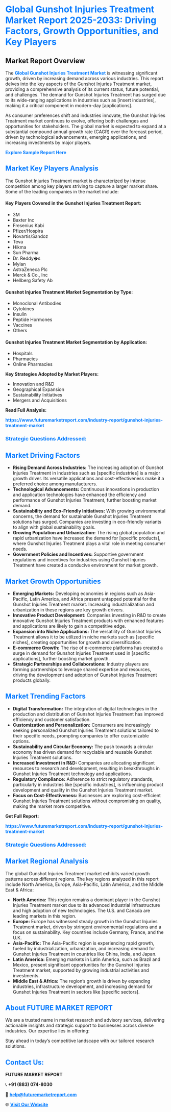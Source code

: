 <h1 style="color: #007BFF;">Global Gunshot Injuries Treatment Market Report 2025-2033: Driving Factors, Growth Opportunities, and Key Players</h1>

<section id="overview">
<h2>Market Report Overview</h2>
<p>The <a href="https://www.futuremarketreport.com/industry-report/gunshot-injuries-treatment-market" style="color: #007BFF; text-decoration: none;"><strong>Global Gunshot Injuries Treatment Market</strong></a> is witnessing significant growth, driven by increasing demand across various industries. This report delves into the key aspects of the Gunshot Injuries Treatment market, providing a comprehensive analysis of its current status, future potential, and challenges. The demand for Gunshot Injuries Treatment has surged due to its wide-ranging applications in industries such as [insert industries], making it a critical component in modern-day [applications].</p>
<p>As consumer preferences shift and industries innovate, the Gunshot Injuries Treatment market continues to evolve, offering both challenges and opportunities for stakeholders. The global market is expected to expand at a substantial compound annual growth rate (CAGR) over the forecast period, driven by technological advancements, emerging applications, and increasing investments by major players.</p>
</section>

<section id="overview">
<p><a href="https://www.futuremarketreport.com/request-sample/reportId=37527" style="color: #007BFF; text-decoration: none;"><strong>Explore Sample Report Here</strong></a></p>
</section>

<section id="key-players">
<h2 style="color: #007BFF;">Market Key Players Analysis</h2>
<p>The Gunshot Injuries Treatment market is characterized by intense competition among key players striving to capture a larger market share. Some of the leading companies in the market include:</p>
<h4>Key Players Covered in the Gunshot Injuries Treatment Report:</h4>
<ul><li>3M</li><li>Baxter Inc</li><li>Fresenius Kabi</li><li>Pfizer/Hospira</li><li>Novartis/Sandoz</li><li>Teva</li><li>Hikma</li><li>Sun Pharma</li><li>Dr. Reddy�s</li><li>Mylan</li><li>AstraZeneca Plc</li><li>Merck &amp; Co., Inc</li><li>Hellberg Safety Ab</li></ul>
<h4>Gunshot Injuries Treatment Market Segmentation by Type:</h4>
<ul><li>Monoclonal Antibodies</li><li>Cytokines</li><li>Insulin</li><li>Peptide Hormones</li><li>Vaccines</li><li>Others</li></ul>

<h4>Gunshot Injuries Treatment Market Segmentation by Application:</h4>
<ul><li>Hospitals</li><li>Pharmacies</li><li>Online Pharmacies</li></ul>
<p><strong>Key Strategies Adopted by Market Players:</strong></p>
<ul>
<li>Innovation and R&D</li>
<li>Geographical Expansion</li>
<li>Sustainability Initiatives</li>
<li>Mergers and Acquisitions</li>
</ul>
</section>

<section>
<p><strong>Read Full Analysis: </strong></p><a href="https://www.futuremarketreport.com/industry-report/gunshot-injuries-treatment-market" style="color: #007BFF; text-decoration: none;"><strong>https://www.futuremarketreport.com/industry-report/gunshot-injuries-treatment-market</strong></a>
<h3 style="color: #007BFF;">Strategic Questions Addressed:</h3>
</section>

<section id="driving-factors">
<h2 style="color: #007BFF;">Market Driving Factors</h2>
<ul>
<li><strong>Rising Demand Across Industries:</strong> The increasing adoption of Gunshot Injuries Treatment in industries such as [specific industries] is a major growth driver. Its versatile applications and cost-effectiveness make it a preferred choice among manufacturers.</li>
<li><strong>Technological Advancements:</strong> Continuous innovations in production and application technologies have enhanced the efficiency and performance of Gunshot Injuries Treatment, further boosting market demand.</li>
<li><strong>Sustainability and Eco-Friendly Initiatives:</strong> With growing environmental concerns, the demand for sustainable Gunshot Injuries Treatment solutions has surged. Companies are investing in eco-friendly variants to align with global sustainability goals.</li>
<li><strong>Growing Population and Urbanization:</strong> The rising global population and rapid urbanization have increased the demand for [specific products], where Gunshot Injuries Treatment plays a vital role in meeting consumer needs.</li>
<li><strong>Government Policies and Incentives:</strong> Supportive government regulations and incentives for industries using Gunshot Injuries Treatment have created a conducive environment for market growth.</li>
</ul>
</section>

<section id="growth-opportunities">
<h2 style="color: #007BFF;">Market Growth Opportunities</h2>
<ul>
<li><strong>Emerging Markets:</strong> Developing economies in regions such as Asia-Pacific, Latin America, and Africa present untapped potential for the Gunshot Injuries Treatment market. Increasing industrialization and urbanization in these regions are key growth drivers.</li>
<li><strong>Innovative Product Development:</strong> Companies investing in R&D to create innovative Gunshot Injuries Treatment products with enhanced features and applications are likely to gain a competitive edge.</li>
<li><strong>Expansion into Niche Applications:</strong> The versatility of Gunshot Injuries Treatment allows it to be utilized in niche markets such as [specific niches], creating opportunities for growth and diversification.</li>
<li><strong>E-commerce Growth:</strong> The rise of e-commerce platforms has created a surge in demand for Gunshot Injuries Treatment used in [specific applications], further boosting market growth.</li>
<li><strong>Strategic Partnerships and Collaborations:</strong> Industry players are forming partnerships to leverage shared expertise and resources, driving the development and adoption of Gunshot Injuries Treatment products globally.</li>
</ul>
</section>

<section id="trending-factors">
<h2 style="color: #007BFF;">Market Trending Factors</h2>
<ul>
<li><strong>Digital Transformation:</strong> The integration of digital technologies in the production and distribution of Gunshot Injuries Treatment has improved efficiency and customer satisfaction.</li>
<li><strong>Customization and Personalization:</strong> Consumers are increasingly seeking personalized Gunshot Injuries Treatment solutions tailored to their specific needs, prompting companies to offer customizable options.</li>
<li><strong>Sustainability and Circular Economy:</strong> The push towards a circular economy has driven demand for recyclable and reusable Gunshot Injuries Treatment solutions.</li>
<li><strong>Increased Investment in R&D:</strong> Companies are allocating significant resources to research and development, resulting in breakthroughs in Gunshot Injuries Treatment technology and applications.</li>
<li><strong>Regulatory Compliance:</strong> Adherence to strict regulatory standards, particularly in industries like [specific industries], is influencing product development and quality in the Gunshot Injuries Treatment market.</li>
<li><strong>Focus on Cost-Effectiveness:</strong> Businesses are exploring cost-efficient Gunshot Injuries Treatment solutions without compromising on quality, making the market more competitive.</li>
</ul>
</section>

<section>
<p><strong>Get Full Report: </strong></p><a href="https://www.futuremarketreport.com/industry-report/gunshot-injuries-treatment-market" style="color: #007BFF; text-decoration: none;"><strong>https://www.futuremarketreport.com/industry-report/gunshot-injuries-treatment-market</strong></a>
<h3 style="color: #007BFF;">Strategic Questions Addressed:</h3>
</section>


<section id="regional-analysis">
<h2 style="color: #007BFF;">Market Regional Analysis</h2>
<p>The global Gunshot Injuries Treatment market exhibits varied growth patterns across different regions. The key regions analyzed in this report include North America, Europe, Asia-Pacific, Latin America, and the Middle East & Africa:</p>
<ul>
<li><strong>North America:</strong> This region remains a dominant player in the Gunshot Injuries Treatment market due to its advanced industrial infrastructure and high adoption of new technologies. The U.S. and Canada are leading markets in this region.</li>
<li><strong>Europe:</strong> Europe has witnessed steady growth in the Gunshot Injuries Treatment market, driven by stringent environmental regulations and a focus on sustainability. Key countries include Germany, France, and the U.K.</li>
<li><strong>Asia-Pacific:</strong> The Asia-Pacific region is experiencing rapid growth, fueled by industrialization, urbanization, and increasing demand for Gunshot Injuries Treatment in countries like China, India, and Japan.</li>
<li><strong>Latin America:</strong> Emerging markets in Latin America, such as Brazil and Mexico, present significant opportunities for the Gunshot Injuries Treatment market, supported by growing industrial activities and investments.</li>
<li><strong>Middle East & Africa:</strong> The region’s growth is driven by expanding industries, infrastructure development, and increasing demand for Gunshot Injuries Treatment in sectors like [specific sectors].</li>
</ul>
</section>

<footer>
<h2 style="color: #007BFF;">About FUTURE MARKET REPORT</h2>
<p>We are a trusted name in market research and advisory services, delivering actionable insights and strategic support to businesses across diverse industries. Our expertise lies in offering:</p>

<p>Stay ahead in today’s competitive landscape with our tailored research solutions.</p>

<h2 style="color: #007BFF;">Contact Us:</h2>
<p><strong>FUTURE MARKET REPORT</strong></p>
<p>📞 <strong>+91 (883) 074-8030</strong></p>
<p>📧 <strong><a href="mailto:help@futuremarketreport.com" style="color: #007BFF;">help@futuremarketreport.com</a></strong></p>
<p>🌐 <strong><a href="https://www.futuremarketreport.com/" style="color: #007BFF;">Visit Our Website</a></strong></p>
</footer>